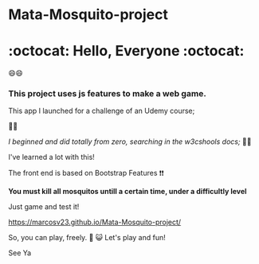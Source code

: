 # Mata-Mosquito-project
# :octocat: Hello, Everyone :octocat:
:smile::smile:

### This project uses js features to make a  web game.
This app I launched for a challenge of an Udemy course;

:muscle::muscle:

*I beginned and did totally from zero, searching in the w3cshools docs;*
:notebook::notebook:

I've learned a lot with this!


The front end is based on Bootstrap Features
:exclamation::exclamation:

**You must kill all mosquitos untill a certain time, under a difficultly level**



Just game and test it! 

https://marcosv23.github.io/Mata-Mosquito-project/

So, you can play, freely. :blue_heart:
:smiley_cat:
Let's play and fun!


See Ya
